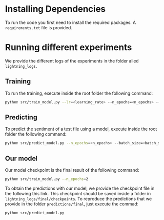 # Installing Dependencies
To run the code you first need to install the required packages. A `requirements.txt` file is provided.

# Running different experiments

We provide the different logs of the experiments in the folder alled `lightning_logs`. 

## Training

To run the training, execute inside the root folder the following command:
```bash
python src/train_model.py --lr=<learning_rate> --n_epochs=<n_epochs> --batch_size=<batch_size> --n_workers=<n_workers> --label_smoothing=<label_smoothing> --sched_step_size=<sched_step_size> --sched_gamma=<sched_gamma>
```

## Predicting

To predict the sentiment of a test file using a model, execute inside the root folder the following command:

```bash
python src/predict_model.py --n_epochs=<n_epochs> --batch_size=<batch_size> --n_workers=<n_workers> --model=<model>
```

## Our model
Our model checkpoint is the final result of the following command:

```bash
python src/train_model.py --n_epochs=2
```

To obtain the predictions with our model, we provide the checkpoint file in the following this link. This checkpoint should be saved inside a folder in `lightning_logs/final/checkpoints`. To reproduce the predictions that we provide in the folder `predictions/final`, just execute the commad:

```bash
python src/predict_model.py 
```